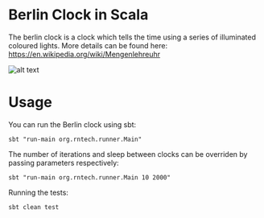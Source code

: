 
# Berlin Clock in Scala

The berlin clock is a clock which tells the time using a series of illuminated coloured lights.  More details can be found here: https://en.wikipedia.org/wiki/Mengenlehreuhr

![alt text](https://upload.wikimedia.org/wikipedia/commons/thumb/4/4f/Berlin-Uhr-1650-1705.gif/170px-Berlin-Uhr-1650-1705.gif "Berlin Clock in Action")

# Usage

You can run the Berlin clock using sbt:
```
sbt "run-main org.rntech.runner.Main"
```

The number of iterations and sleep between clocks can be overriden by passing parameters respectively:
```
sbt "run-main org.rntech.runner.Main 10 2000"
```

Running the tests:
```
sbt clean test
```